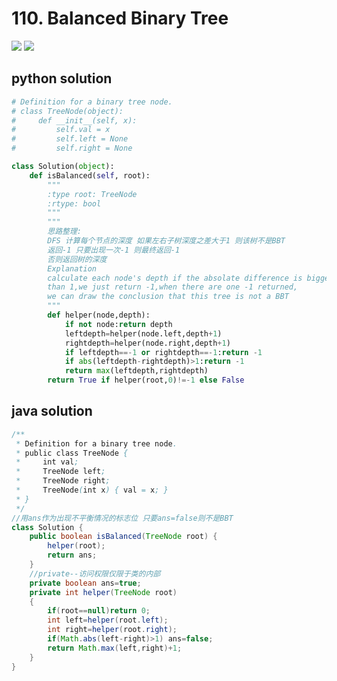 # 110. Balanced Binary Tree
<img src="https://github.com/vampire1996/LeetCode/blob/master/Problems/101-200/110.%20Balanced%20Binary%20Tree/problem.png"/>
<img src="https://github.com/vampire1996/LeetCode/blob/master/Problems/101-200/110.%20Balanced%20Binary%20Tree/example.png"/>

## python solution
```python
# Definition for a binary tree node.
# class TreeNode(object):
#     def __init__(self, x):
#         self.val = x
#         self.left = None
#         self.right = None

class Solution(object):
    def isBalanced(self, root):
        """
        :type root: TreeNode
        :rtype: bool
        """ 
        """
        思路整理:
        DFS 计算每个节点的深度 如果左右子树深度之差大于1 则该树不是BBT
        返回-1 只要出现一次-1 则最终返回-1 
        否则返回树的深度
        Explanation
        calculate each node's depth if the absolate difference is bigger 
        than 1,we just return -1,when there are one -1 returned,
        we can draw the conclusion that this tree is not a BBT
        """
        def helper(node,depth):
            if not node:return depth
            leftdepth=helper(node.left,depth+1)
            rightdepth=helper(node.right,depth+1)
            if leftdepth==-1 or rightdepth==-1:return -1
            if abs(leftdepth-rightdepth)>1:return -1
            return max(leftdepth,rightdepth)
        return True if helper(root,0)!=-1 else False
```

## java solution
```java
/**
 * Definition for a binary tree node.
 * public class TreeNode {
 *     int val;
 *     TreeNode left;
 *     TreeNode right;
 *     TreeNode(int x) { val = x; }
 * }
 */
//用ans作为出现不平衡情况的标志位 只要ans=false则不是BBT
class Solution {
    public boolean isBalanced(TreeNode root) {
        helper(root);
        return ans;
    }
    //private--访问权限仅限于类的内部
    private boolean ans=true;
    private int helper(TreeNode root)
    {
        if(root==null)return 0;
        int left=helper(root.left);
        int right=helper(root.right);
        if(Math.abs(left-right)>1) ans=false;
        return Math.max(left,right)+1;
    }
}
```
